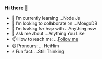 ### Hi there 👋

<!--
**sauravchaudharysc/sauravchaudharysc** is a ✨ _special_ ✨ repository because its `README.md` (this file) appears on your GitHub profile.
Here are some ideas to get you started:
 🔭 I’m currently working on ...Jobless -->
 
- 🌱 I’m currently learning ...Node Js
- 👯 I’m looking to collaborate on ...MongoDB
- 🤔 I’m looking for help with ...Anything new
- 💬 Ask me about ...Anything You Like
- 📫 How to reach me: ...[Follow me](https://www.facebook.com/sauravchaudharysc)
- 😄 Pronouns: ... He/Him
- ⚡ Fun fact: ...Still Thinking

